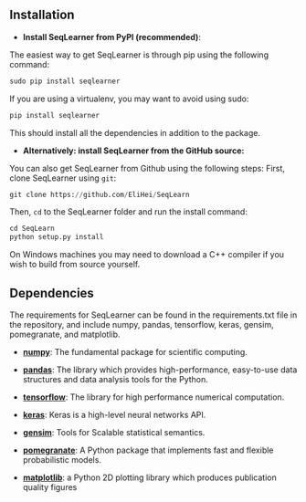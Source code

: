 ## Installation
- __Install SeqLearner from PyPI (recommended)__:

The easiest way to get SeqLearner is through pip using the following command:
```python
sudo pip install seqlearner
```
If you are using a virtualenv, you may want to avoid using sudo:
```python
pip install seqlearner
```
This should install all the dependencies in addition to the package.

- __Alternatively: install SeqLearner from the GitHub source:__

You can also get SeqLearner from Github using the following steps:
First, clone SeqLearner using `git`:

```python
git clone https://github.com/EliHei/SeqLearn
```

Then, `cd` to the SeqLearner folder and run the install command:
```python
cd SeqLearn
python setup.py install
```

On Windows machines you may need to download a C++ compiler if you wish to build from source yourself. 

## Dependencies
The requirements for SeqLearner can be found in the requirements.txt file in the repository, and include numpy, pandas, tensorflow, keras, gensim, pomegranate, and matplotlib.

- [__numpy__](http://numpy.org): The fundamental package for scientific computing.

- [__pandas__](https://pandas.pydata.org): The library which provides high-performance, easy-to-use data structures and data analysis tools for the Python.


- [__tensorflow__](https://www.tensorflow.org): The library for high performance numerical computation.

- [__keras__](https://keras.io): Keras is a high-level neural networks API.

- [__gensim__](https://radimrehurek.com/gensim/index.html): Tools for Scalable statistical semantics.

- [__pomegranate__](https://pomegranate.readthedocs.io/en/latest/): A Python package that implements fast and flexible probabilistic models.

- [__matplotlib__](https://matplotlib.org): a Python 2D plotting library which produces publication quality figures

